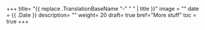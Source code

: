 +++
title= "{{ replace .TranslationBaseName "-" " " | title }}"
image = ""
date = {{ .Date }}
description= ""
weight= 20
draft= true
bref="More stuff"
toc = true
+++